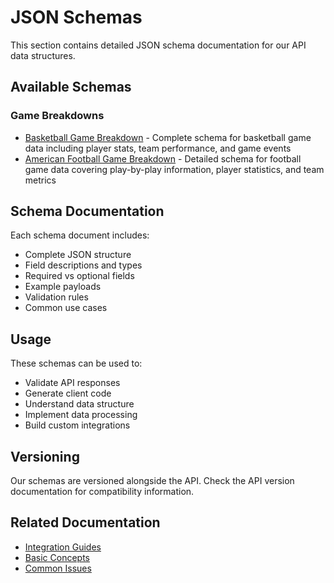 # JSON Schemas

This section contains detailed JSON schema documentation for our API data structures.

## Available Schemas

### Game Breakdowns

- [Basketball Game Breakdown](basketball-game-breakdown.md) - Complete schema for basketball game data including player stats, team performance, and game events
- [American Football Game Breakdown](football-game-breakdown.md) - Detailed schema for football game data covering play-by-play information, player statistics, and team metrics

## Schema Documentation

Each schema document includes:
- Complete JSON structure
- Field descriptions and types
- Required vs optional fields
- Example payloads
- Validation rules
- Common use cases

## Usage

These schemas can be used to:
- Validate API responses
- Generate client code
- Understand data structure
- Implement data processing
- Build custom integrations

## Versioning

Our schemas are versioned alongside the API. Check the API version documentation for compatibility information.

## Related Documentation

- [Integration Guides](../../data-api/integration-guides/breakdown-data-update-integration-guide.md)
- [Basic Concepts](../../getting-started/basic-concepts.md)
- [Common Issues](../../troubleshooting/common-issues.md)
